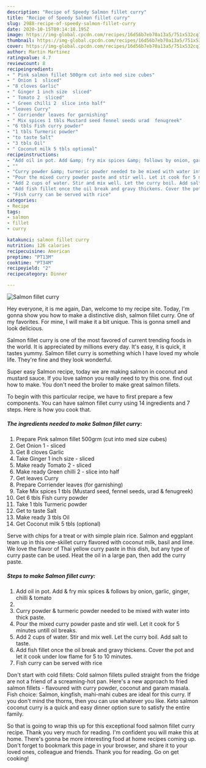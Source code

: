 ```yaml
---
description: "Recipe of Speedy Salmon fillet curry"
title: "Recipe of Speedy Salmon fillet curry"
slug: 2988-recipe-of-speedy-salmon-fillet-curry
date: 2020-10-15T09:14:18.195Z
image: https://img-global.cpcdn.com/recipes/16d56b7eb70a13a5/751x532cq70/salmon-fillet-curry-recipe-main-photo.jpg
thumbnail: https://img-global.cpcdn.com/recipes/16d56b7eb70a13a5/751x532cq70/salmon-fillet-curry-recipe-main-photo.jpg
cover: https://img-global.cpcdn.com/recipes/16d56b7eb70a13a5/751x532cq70/salmon-fillet-curry-recipe-main-photo.jpg
author: Martin Martinez
ratingvalue: 4.7
reviewcount: 8
recipeingredient:
- " Pink salmon fillet 500grm cut into med size cubes"
- " Onion 1  sliced"
- "8 cloves Garlic"
- " Ginger 1 inch size  sliced"
- " Tomato 2  sliced"
- " Green chilli 2  slice into half"
- "leaves Curry"
- " Corriender leaves for garnishing"
- " Mix spices 1 tbls Mustard seed fennel seeds urad  fenugreek"
- "6 tbls Fish curry powder"
- "1 tbls Turmeric powder"
- "to taste Salt"
- "3 tbls Oil"
- " Coconut milk 5 tbls optional"
recipeinstructions:
- "Add oil in pot. Add &amp; fry mix spices &amp; follows by onion, garlic, ginger, chilli &amp; tomato"
- ""
- "Curry powder &amp; turmeric powder needed to be mixed with water into thick paste."
- "Pour the mixed curry powder paste and stir well. Let it cook for 5 minutes untill oil breaks."
- "Add 2 cups of water. Stir and mix well. Let the curry boil. Add salt to taste."
- "Add fish fillet once the oil break and gravy thickens. Cover the pot and let it cook under low flame for 5 to 10 minutes."
- "Fish curry can be served with rice"
categories:
- Recipe
tags:
- salmon
- fillet
- curry

katakunci: salmon fillet curry 
nutrition: 126 calories
recipecuisine: American
preptime: "PT13M"
cooktime: "PT34M"
recipeyield: "2"
recipecategory: Dinner

---
```



![Salmon fillet curry](https://img-global.cpcdn.com/recipes/16d56b7eb70a13a5/751x532cq70/salmon-fillet-curry-recipe-main-photo.jpg)

Hey everyone, it is me again, Dan, welcome to my recipe site. Today, I'm gonna show you how to make a distinctive dish, salmon fillet curry. One of my favorites. For mine, I will make it a bit unique. This is gonna smell and look delicious.

Salmon fillet curry is one of the most favored of current trending foods in the world. It is appreciated by millions every day. It's easy, it is quick, it tastes yummy. Salmon fillet curry is something which I have loved my whole life. They're fine and they look wonderful.

Super easy Salmon recipe, today we are making salmon in coconut and mustard sauce. If you love salmon you really need to try this one. find out how to make. You don&#39;t need the broiler to make great salmon fillets.


To begin with this particular recipe, we have to first prepare a few components. You can have salmon fillet curry using 14 ingredients and 7 steps. Here is how you cook that.

<!--inarticleads1-->

##### The ingredients needed to make Salmon fillet curry:

1. Prepare  Pink salmon fillet 500grm (cut into med size cubes)
1. Get  Onion 1 - sliced
1. Get 8 cloves Garlic
1. Take  Ginger 1 inch size - sliced
1. Make ready  Tomato 2 - sliced
1. Make ready  Green chilli 2 - slice into half
1. Get leaves Curry
1. Prepare  Corriender leaves (for garnishing)
1. Take  Mix spices 1 tbls (Mustard seed, fennel seeds, urad &amp; fenugreek)
1. Get 6 tbls Fish curry powder
1. Take 1 tbls Turmeric powder
1. Get to taste Salt
1. Make ready 3 tbls Oil
1. Get  Coconut milk 5 tbls (optional)


Serve with chips for a treat or with simple plain rice. Salmon and eggplant team up in this one-skillet curry flavored with coconut milk, basil and lime. We love the flavor of Thai yellow curry paste in this dish, but any type of curry paste can be used. Heat the oil in a large pan, then add the curry paste. 

<!--inarticleads2-->

##### Steps to make Salmon fillet curry:

1. Add oil in pot. Add &amp; fry mix spices &amp; follows by onion, garlic, ginger, chilli &amp; tomato
1. 
1. Curry powder &amp; turmeric powder needed to be mixed with water into thick paste.
1. Pour the mixed curry powder paste and stir well. Let it cook for 5 minutes untill oil breaks.
1. Add 2 cups of water. Stir and mix well. Let the curry boil. Add salt to taste.
1. Add fish fillet once the oil break and gravy thickens. Cover the pot and let it cook under low flame for 5 to 10 minutes.
1. Fish curry can be served with rice


Don&#39;t start with cold fillets: Cold salmon fillets pulled straight from the fridge are not a friend of a screaming-hot pan. Here&#39;s a new approach to fried salmon fillets - flavoured with curry powder, coconut and garam masala. Fish choice: Salmon, kingfish, mahi-mahi cubes are ideal for this curry. If you don&#39;t mind the thorns, then you can use whatever you like. Keto salmon coconut curry is a quick and easy dinner option sure to satisfy the entire family. 

So that is going to wrap this up for this exceptional food salmon fillet curry recipe. Thank you very much for reading. I'm confident you will make this at home. There's gonna be more interesting food at home recipes coming up. Don't forget to bookmark this page in your browser, and share it to your loved ones, colleague and friends. Thank you for reading. Go on get cooking!

